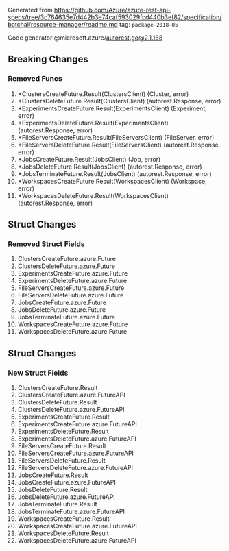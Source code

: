 Generated from https://github.com/Azure/azure-rest-api-specs/tree/3c764635e7d442b3e74caf593029fcd440b3ef82/specification/batchai/resource-manager/readme.md tag: `package-2018-05`

Code generator @microsoft.azure/autorest.go@2.1.168

## Breaking Changes

### Removed Funcs

1. *ClustersCreateFuture.Result(ClustersClient) (Cluster, error)
1. *ClustersDeleteFuture.Result(ClustersClient) (autorest.Response, error)
1. *ExperimentsCreateFuture.Result(ExperimentsClient) (Experiment, error)
1. *ExperimentsDeleteFuture.Result(ExperimentsClient) (autorest.Response, error)
1. *FileServersCreateFuture.Result(FileServersClient) (FileServer, error)
1. *FileServersDeleteFuture.Result(FileServersClient) (autorest.Response, error)
1. *JobsCreateFuture.Result(JobsClient) (Job, error)
1. *JobsDeleteFuture.Result(JobsClient) (autorest.Response, error)
1. *JobsTerminateFuture.Result(JobsClient) (autorest.Response, error)
1. *WorkspacesCreateFuture.Result(WorkspacesClient) (Workspace, error)
1. *WorkspacesDeleteFuture.Result(WorkspacesClient) (autorest.Response, error)

## Struct Changes

### Removed Struct Fields

1. ClustersCreateFuture.azure.Future
1. ClustersDeleteFuture.azure.Future
1. ExperimentsCreateFuture.azure.Future
1. ExperimentsDeleteFuture.azure.Future
1. FileServersCreateFuture.azure.Future
1. FileServersDeleteFuture.azure.Future
1. JobsCreateFuture.azure.Future
1. JobsDeleteFuture.azure.Future
1. JobsTerminateFuture.azure.Future
1. WorkspacesCreateFuture.azure.Future
1. WorkspacesDeleteFuture.azure.Future

## Struct Changes

### New Struct Fields

1. ClustersCreateFuture.Result
1. ClustersCreateFuture.azure.FutureAPI
1. ClustersDeleteFuture.Result
1. ClustersDeleteFuture.azure.FutureAPI
1. ExperimentsCreateFuture.Result
1. ExperimentsCreateFuture.azure.FutureAPI
1. ExperimentsDeleteFuture.Result
1. ExperimentsDeleteFuture.azure.FutureAPI
1. FileServersCreateFuture.Result
1. FileServersCreateFuture.azure.FutureAPI
1. FileServersDeleteFuture.Result
1. FileServersDeleteFuture.azure.FutureAPI
1. JobsCreateFuture.Result
1. JobsCreateFuture.azure.FutureAPI
1. JobsDeleteFuture.Result
1. JobsDeleteFuture.azure.FutureAPI
1. JobsTerminateFuture.Result
1. JobsTerminateFuture.azure.FutureAPI
1. WorkspacesCreateFuture.Result
1. WorkspacesCreateFuture.azure.FutureAPI
1. WorkspacesDeleteFuture.Result
1. WorkspacesDeleteFuture.azure.FutureAPI
